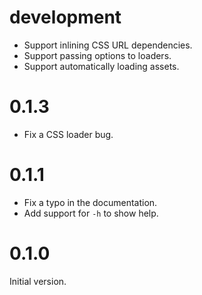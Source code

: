 # development

- Support inlining CSS URL dependencies.
- Support passing options to loaders.
- Support automatically loading assets.

# 0.1.3

- Fix a CSS loader bug.

# 0.1.1

- Fix a typo in the documentation.
- Add support for `-h` to show help.

# 0.1.0

Initial version.
